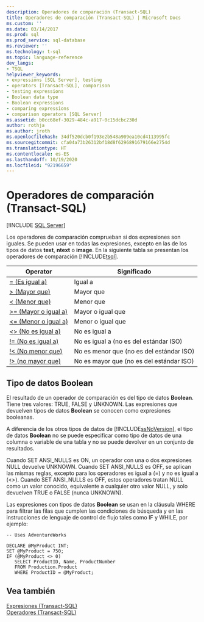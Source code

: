 ```yaml
---
description: Operadores de comparación (Transact-SQL)
title: Operadores de comparación (Transact-SQL) | Microsoft Docs
ms.custom: ''
ms.date: 03/14/2017
ms.prod: sql
ms.prod_service: sql-database
ms.reviewer: ''
ms.technology: t-sql
ms.topic: language-reference
dev_langs:
- TSQL
helpviewer_keywords:
- expressions [SQL Server], testing
- operators [Transact-SQL], comparison
- testing expressions
- Boolean data type
- Boolean expressions
- comparing expressions
- comparison operators [SQL Server]
ms.assetid: b0cc68ef-3029-484c-a917-0c15dcbc230d
author: rothja
ms.author: jroth
ms.openlocfilehash: 34df520dcb0f193e2b548a909ea10cd4113995fc
ms.sourcegitcommit: cfa04a73b26312bf18d8f6296891679166e2754d
ms.translationtype: HT
ms.contentlocale: es-ES
ms.lasthandoff: 10/19/2020
ms.locfileid: "92196659"
---
```

# <a name="comparison-operators-transact-sql"></a>Operadores de comparación (Transact-SQL)
[!INCLUDE [SQL Server](../../includes/applies-to-version/sqlserver.md)]

  Los operadores de comparación comprueban si dos expresiones son iguales. Se pueden usar en todas las expresiones, excepto en las de los tipos de datos **text**, **ntext** o **image**. En la siguiente tabla se presentan los operadores de comparación [!INCLUDE[tsql](../../includes/tsql-md.md)].  
  
|Operator|Significado|  
|--------------|-------------|  
|[= (Es igual a)](../../t-sql/language-elements/equals-transact-sql.md)|Igual a|  
|[> (Mayor que)](../../t-sql/language-elements/greater-than-transact-sql.md)|Mayor que|  
|[< (Menor que)](../../t-sql/language-elements/less-than-transact-sql.md)|Menor que|  
|[>= (Mayor o igual a)](../../t-sql/language-elements/greater-than-or-equal-to-transact-sql.md)|Mayor o igual que|  
|[<= (Menor o igual a)](../../t-sql/language-elements/less-than-or-equal-to-transact-sql.md)|Menor o igual que|  
|[<> (No es igual a)](../../t-sql/language-elements/not-equal-to-transact-sql-traditional.md)|No es igual a|  
|[!= (No es igual a)](../../t-sql/language-elements/not-equal-to-transact-sql-exclamation.md)|No es igual a (no es del estándar ISO)|  
|[\!< (No menor que)](../../t-sql/language-elements/not-less-than-transact-sql.md)|No es menor que (no es del estándar ISO)|  
|[\!> (no mayor que)](../../t-sql/language-elements/not-greater-than-transact-sql.md)|No es mayor que (no es del estándar ISO)|  
  
## <a name="boolean-data-type"></a>Tipo de datos Boolean  
 El resultado de un operador de comparación es del tipo de datos **Boolean**. Tiene tres valores: TRUE, FALSE y UNKNOWN. Las expresiones que devuelven tipos de datos **Boolean** se conocen como expresiones booleanas.  
  
 A diferencia de los otros tipos de datos de [!INCLUDE[ssNoVersion](../../includes/ssnoversion-md.md)], el tipo de datos **Boolean** no se puede especificar como tipo de datos de una columna o variable de una tabla y no se puede devolver en un conjunto de resultados.  
  
 Cuando SET ANSI_NULLS es ON, un operador con una o dos expresiones NULL devuelve UNKNOWN. Cuando SET ANSI_NULLS es OFF, se aplican las mismas reglas, excepto para los operadores es igual a (=) y no es igual a (<>). Cuando SET ANSI_NULLS es OFF, estos operadores tratan NULL como un valor conocido, equivalente a cualquier otro valor NULL, y solo devuelven TRUE o FALSE (nunca UNKNOWN).  
  
 Las expresiones con tipos de datos **Boolean** se usan en la cláusula WHERE para filtrar las filas que cumplen las condiciones de búsqueda y en las instrucciones de lenguaje de control de flujo tales como IF y WHILE, por ejemplo:  
  
```syntaxsql  
-- Uses AdventureWorks  
  
DECLARE @MyProduct INT;  
SET @MyProduct = 750;  
IF (@MyProduct <> 0)  
   SELECT ProductID, Name, ProductNumber  
   FROM Production.Product  
   WHERE ProductID = @MyProduct;  
```  
  
## <a name="see-also"></a>Vea también  
 [Expresiones &#40;Transact-SQL&#41;](../../t-sql/language-elements/expressions-transact-sql.md)  
 [Operadores &#40;Transact-SQL&#41;](../../t-sql/language-elements/operators-transact-sql.md)  
  
  
